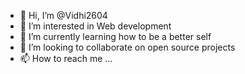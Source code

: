 - 👋 Hi, I’m @Vidhi2604
- 👀 I’m interested in Web development
- 🌱 I’m currently learning how to be a better self
- 💞️ I’m looking to collaborate on open source projects
- 📫 How to reach me ...

<!---
Vidhi2604/Vidhi2604 is a ✨ special ✨ repository because its `README.md` (this file) appears on your GitHub profile.
You can click the Preview link to take a look at your changes.
--->
